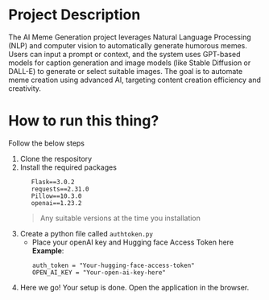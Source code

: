 # **Project Description**
The AI Meme Generation project leverages Natural Language Processing (NLP) and computer vision
to automatically generate humorous memes. Users can input a prompt or context, and the system
uses GPT-based models for caption generation and image models (like Stable Diffusion or DALL-E) to
generate or select suitable images. The goal is to automate meme creation using advanced AI,
targeting content creation efficiency and creativity.

# How to run this thing?
Follow the below steps
1. Clone the respository
2. Install the required packages
   ```
      Flask==3.0.2
      requests==2.31.0
      Pillow==10.3.0
      openai==1.23.2
   ```
   > Any suitable versions at the time you installation
3. Create a python file called ```authtoken.py```
   - Place your openAI key and Hugging face Access Token here
   **Example**:
     ```
     auth_token = "Your-hugging-face-access-token"
     OPEN_AI_KEY = "Your-open-ai-key-here"
     ```
4. Here we go! Your setup is done. Open the application in the browser.
